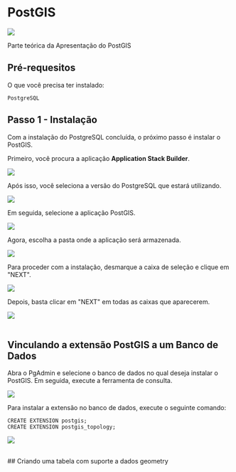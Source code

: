 # PostGIS

![](Imagem/Imagem1.png)

Parte teórica da Apresentação do PostGIS

## Pré-requesitos

O que você precisa ter instalado:

```
PostgreSQL
```

## Passo 1 - Instalação

Com a instalação do PostgreSQL concluída, o próximo passo é instalar o PostGIS.

Primeiro, você procura a aplicação **Application Stack Builder**.  

![](Imagem/stack%20builder.png)

Após isso, você seleciona a versão do PostgreSQL que estará utilizando.

![](Imagem/stack%20builder%202.png)

Em seguida, selecione a aplicação PostGIS.

![](Imagem/stack%20builder%203.png)

Agora, escolha a pasta onde a aplicação será armazenada.

![](Imagem/stack%20builder%204.png)

Para proceder com a instalação, desmarque a caixa de seleção e clique em "NEXT".

![](Imagem/stack%20builder%205.png)

Depois, basta clicar em "NEXT" em todas as caixas que aparecerem.

![](Imagem/stack%20builder%208.png)
<br><br>

## Vinculando a extensão PostGIS a um Banco de Dados

Abra o PgAdmin e selecione o banco de dados no qual deseja instalar o PostGIS. Em seguida, execute a ferramenta de consulta.

![](Imagem/PgAdmin.png)

Para instalar a extensão no banco de dados, execute o seguinte comando:

```
CREATE EXTENSION postgis;
CREATE EXTENSION postgis_topology;
```

![](Imagem/Create%20Extension.png)


<br>
## Criando uma tabela com suporte a dados geometry